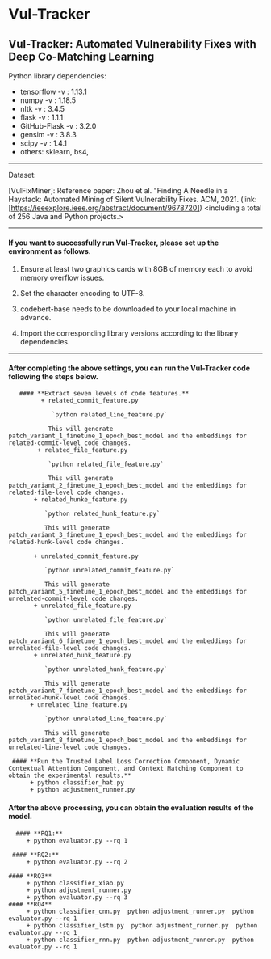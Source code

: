 # Vul-Tracker

## Vul-Tracker: Automated Vulnerability Fixes with Deep Co-Matching Learning

Python library dependencies:
+ tensorflow -v : 1.13.1
+ numpy -v : 1.18.5
+ nltk -v : 3.4.5
+ flask -v : 1.1.1
+ GitHub-Flask -v : 3.2.0
+ gensim -v : 3.8.3
+ scipy -v : 1.4.1 
+ others: sklearn, bs4,

---

Dataset:

[VulFixMiner]: Reference paper: Zhou et al. "Finding A Needle in a Haystack: Automated Mining of Silent Vulnerability Fixes. ACM, 2021. (link: [https://ieeexplore.ieee.org/abstract/document/9678720])
<including a total of 256 Java and Python projects.>

---

#### **If you want to successfully run Vul-Tracker, please set up the environment as follows.**

1. Ensure at least two graphics cards with 8GB of memory each to avoid memory overflow issues.

2. Set the character encoding to UTF-8.
   
3. codebert-base needs to be downloaded to your local machine in advance.

4. Import the corresponding library versions according to the library dependencies.
   
---        

#### **After completing the above settings, you can run the Vul-Tracker code following the steps below.**
       #### **Extract seven levels of code features.**
             + related_commit_feature.py
  
                `python related_line_feature.py`
    
               This will generate patch_variant_1_finetune_1_epoch_best_model and the embeddings for related-commit-level code changes.
            + related_file_feature.py
  
               `python related_file_feature.py`
    
               This will generate patch_variant_2_finetune_1_epoch_best_model and the embeddings for related-file-level code changes.
           + related_hunke_feature.py
  
              `python related_hunk_feature.py`
    
              This will generate patch_variant_3_finetune_1_epoch_best_model and the embeddings for related-hunk-level code changes.
          
           + unrelated_commit_feature.py
  
              `python unrelated_commit_feature.py`
    
              This will generate patch_variant_5_finetune_1_epoch_best_model and the embeddings for unrelated-commit-level code changes.
           + unrelated_file_feature.py
  
              `python unrelated_file_feature.py`
    
              This will generate patch_variant_6_finetune_1_epoch_best_model and the embeddings for unrelated-file-level code changes.
           + unrelated_hunk_feature.py
  
              `python unrelated_hunk_feature.py`
    
              This will generate patch_variant_7_finetune_1_epoch_best_model and the embeddings for unrelated-hunk-level code changes.
          + unrelated_line_feature.py
  
              `python unrelated_line_feature.py`
    
              This will generate patch_variant_8_finetune_1_epoch_best_model and the embeddings for unrelated-line-level code changes.

     #### **Run the Trusted Label Loss Correction Component, Dynamic Contextual Attention Component, and Context Matching Component to obtain the experimental results.**
          + python classifier_hat.py
          + python adjustment_runner.py

#### **After the above processing, you can obtain the evaluation results of the model.**
      #### **RQ1:**
         + python evaluator.py --rq 1

     #### **RQ2:**
         + python evaluator.py --rq 2

    #### **RQ3**
         + python classifier_xiao.py
         + python adjustment_runner.py
         + python evaluator.py --rq 3
    #### **RQ4**
         + python classifier_cnn.py  python adjustment_runner.py  python evaluator.py --rq 1
         + python classifier_lstm.py  python adjustment_runner.py  python evaluator.py --rq 1
         + python classifier_rnn.py  python adjustment_runner.py  python evaluator.py --rq 1 
